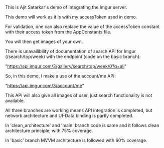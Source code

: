 This is Ajit Satarkar's demo of integrating the Imgur server.

This demo will work as it is with my accessToken used in demo.

For validation, one can also replace the value of the accessToken constant with their access token from the AppConstants file. 

You will then get images of your own.

There is unavailibility of documentation of search API for Imgur (/search/top/week) with the endpoint (code on the basic branch):

"https://api.imgur.com/3/gallery/search/top/week/0?q=all"

So, in this demo, I make a use of the account/me API:

"https://api.imgur.com/3/account/me"

This API will also give all images of user, just search functionality is not available.
 
All three branches are working means API integration is completed, but network architecture and UI-Data binding is partly completed.

In 'clean_architecture' and 'main' branch code is same and it follows clean architecture principle, with 75% coverage.

In 'basic' branch MVVM architecture is followed with 60% coverage.

 

